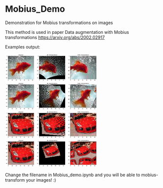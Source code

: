 # Mobius_Demo
Demonstration for Mobius transformations on images

This method is used in paper Data augmentation with Mobius transformations
https://arxiv.org/abs/2002.02917


Examples output: 

<img src="example1.png" width="300" height="90">

<img src="example2.png" width="300" height="90">

<img src="example3.png" width="300" height="90">

<img src="example4.png" width="300" height="90">

Change the filename in Mobius_demo.ipynb and you will be able to mobius-transform your images! :)
